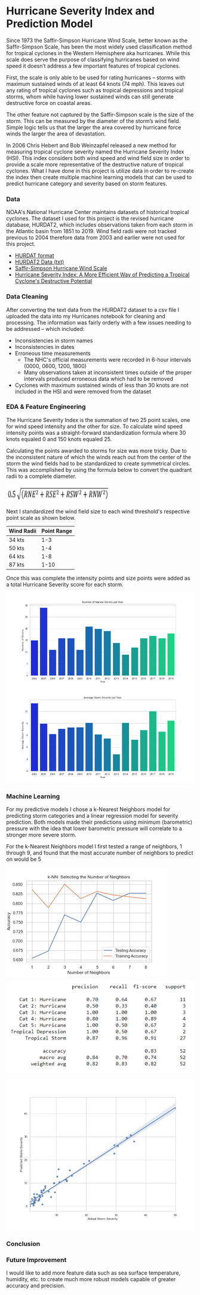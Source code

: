 # Hurricane Severity Index and Prediction Model

Since 1973 the Saffir-Simpson Hurricane Wind Scale, better known as the Saffir-Simpson Scale, has been the most widely used classification method for tropical cyclones in the Western Hemisphere aka hurricanes. While this scale does serve the purpose of classifying hurricanes based on wind speed it doesn’t address a few important features of tropical cyclones. 

First, the scale is only able to be used for rating hurricanes – storms with maximum sustained winds of at least 64 knots (74 mph). This leaves out any rating of tropical cyclones such as tropical depressions and tropical storms, whom while having lower sustained winds can still generate destructive force on coastal areas.

The other feature not captured by the Saffir-Simpson scale is the size of the storm. This can be measured by the diameter of the storm’s wind field. Simple logic tells us that the larger the area covered by hurricane force winds the larger the area of devastation. 

In 2006 Chris Hebert and Bob Weinzapfel released a new method for measuring tropical cyclone severity named the Hurricane Severity Index (HSI). This index considers both wind speed and wind field size in order to provide a scale more representative of the destructive nature of tropical cyclones. What I have done in this project is utilize data in order to re-create the index then create multiple machine learning models that can be used to predict hurricane category and severity based on storm features.

### Data

NOAA's National Hurricane Center maintains datasets of historical tropical cyclones. The dataset I used for this project is the revised hurricane database, HURDAT2, which includes observations taken from each storm in the Atlantic basin from 1851 to 2019. Wind field radii were not tracked previous to 2004 therefore data from 2003 and earlier were not used for this project. 

* [HURDAT format](https://www.nhc.noaa.gov/data/hurdat/hurdat2-format-nov2019.pdf)
* [HURDAT2 Data (txt)](https://www.nhc.noaa.gov/data/hurdat/hurdat2-1851-2019-052520.txt)
* [Saffir-Simpson Hurricane Wind Scale](https://www.nhc.noaa.gov/aboutsshws.php)
* [Hurricane Severity Index: A More Efficient Way of Predicting a Tropical Cyclone's Destructive Potential](https://ams.confex.com/ams/29Hurricanes/techprogram/paper_168529.htm)

### Data Cleaning

After converting the text data from the HURDAT2 dataset to a csv file I uploaded the data into my Hurricanes notebook for cleaning and processing. The information was fairly orderly with a few issues needing to be addressed – which included:

* Inconsistencies in storm names
* Inconsistencies in dates
* Erroneous time measurements
  * The NHC's official measurements were recorded in 6-hour intervals (0000, 0600, 1200, 1800)
  * Many observations taken at inconsistent times outside of the proper intervals produced erroneous data which had to be removed
* Cyclones with maximum sustained winds of less than 30 knots are not included in the HSI and were removed from the dataset

### EDA & Feature Engineering

The Hurricane Severity Index is the summation of two 25 point scales, one for wind speed intensity and the other for size. To calculate wind speed intensity points was a straight-forward standardization formula where 30 knots equaled 0 and 150 knots equaled 25.

Calculating the points awarded to storms for size was more tricky. Due to the inconsistent nature of which the winds reach out from the center of the storm the wind fields had to be standardized to create symmetrical circles. This was accomplished by using the formula below to convert the quadrant radii to a complete diameter.

![Wind Field Formula](https://github.com/jabsneve/hurricanes_capstone/blob/main/Images/wind_field_formula.png)

Next I standardized the wind field size to each wind threshold's respective point scale as shown below.

Wind Radii | Point Range
---------- | -----------
34 kts | 1-3
50 kts | 1-4
64 kts | 1-8
87 kts | 1-10

Once this was complete the intensity points and size points were added as a total Hurricane Severity score for each storm.

![Named storms per year](https://github.com/jabsneve/hurricanes_capstone/blob/main/Images/storm_count.png)
![Average storm severity per year](https://github.com/jabsneve/hurricanes_capstone/blob/main/Images/avg_severity.png)

### Machine Learning

For my predictive models I chose a k-Nearest Neighbors model for predicting storm categories and a linear regression model for severity prediction. Both models made their predictions using minimum (barometric) pressure with the idea that lower barometric pressure will correlate to a stronger more severe storm.

For the k-Nearest Neighbors model I first tested a range of neighbors, 1 through 9, and found that the most accurate number of neighbors to predict on would be 5

![Selecting the number of neighbors](https://github.com/jabsneve/hurricanes_capstone/blob/main/Images/knn_accuracy.png)

![Classification report](https://github.com/jabsneve/hurricanes_capstone/blob/main/Images/classification_report.png)



![Predicted vs actual severity](https://github.com/jabsneve/hurricanes_capstone/blob/main/Images/severity_regression.png)

### Conclusion



### Future Improvement

I would like to add more feature data such as sea surface temperature, humidity, etc. to create much more robust models capable of greater accuracy and precision.
